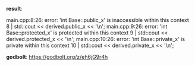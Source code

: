 **result**:
 
main.cpp:8:26: error: 'int Base::public_x' is inaccessible within this context
    8 |     std::cout << derived.public_x << '\n';
main.cpp:9:26: error: 'int Base::protected_x' is protected within this context
    9 |     std::cout << derived.protected_x << '\n';
main.cpp:10:26: error: 'int Base::private_x' is private within this context
   10 |     std::cout << derived.private_x << '\n';              
 
**godbolt**: https://godbolt.org/z/eh6jG9r4h
